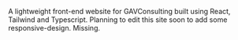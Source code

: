 A lightweight front-end website for GAVConsulting built using React, Tailwind and Typescript. 
Planning to edit this site soon to add some responsive-design. Missing.
